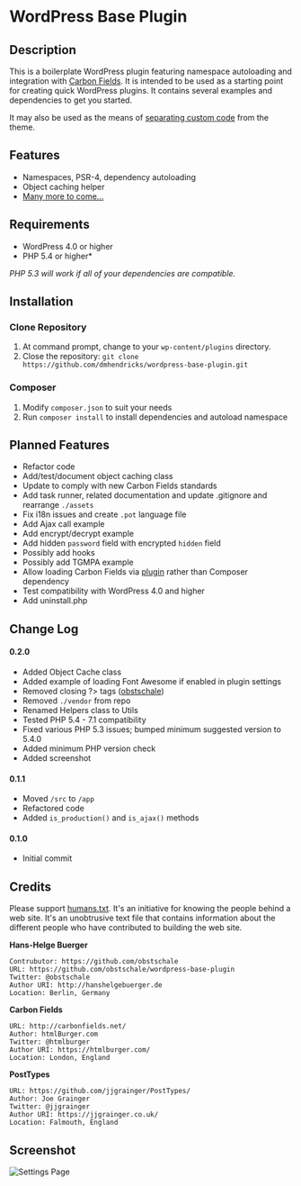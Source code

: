# WordPress Base Plugin

## Description

This is a boilerplate WordPress plugin featuring namespace autoloading and integration with [Carbon Fields](https://github.com/htmlburger/carbon-fields). It is intended to be used as a starting point for creating quick WordPress plugins. It contains several examples and dependencies to get you started.

It may also be used as the means of [separating custom code](http://www.billerickson.net/core-functionality-plugin/) from the theme.

## Features

* Namespaces, PSR-4, dependency autoloading
* Object caching helper
* [Many more to come...](#planned-features)

## Requirements

* WordPress 4.0 or higher
* PHP 5.4 or higher*

*PHP 5.3 will work if all of your dependencies are compatible.*

## Installation

### Clone Repository

1. At command prompt, change to your `wp-content/plugins` directory.
1. Close the repository: `git clone https://github.com/dmhendricks/wordpress-base-plugin.git`

### Composer

1. Modify `composer.json` to suit your needs
1. Run `composer install` to install dependencies and autoload namespace

## Planned Features

* Refactor code
* Add/test/document object caching class
* Update to comply with new Carbon Fields standards
* Add task runner, related documentation and update .gitignore and rearrange `./assets`
* Fix i18n issues and create `.pot` language file
* Add Ajax call example
* Add encrypt/decrypt example
* Add hidden `password` field with encrypted `hidden` field
* Possibly add hooks
* Possibly add TGMPA example
* Allow loading Carbon Fields via [plugin](https://github.com/dmhendricks/carbon-fields-loader) rather than Composer dependency
* Test compatibility with WordPress 4.0 and higher
* Add uninstall.php

## Change Log

#### 0.2.0

* Added Object Cache class
* Added example of loading Font Awesome if enabled in plugin settings
* Removed closing ?> tags ([obstschale](https://github.com/dmhendricks/wordpress-base-plugin/issues/1))
* Removed `./vendor` from repo
* Renamed Helpers class to Utils
* Tested PHP 5.4 - 7.1 compatibility
* Fixed various PHP 5.3 issues; bumped minimum suggested version to 5.4.0
* Added minimum PHP version check
* Added screenshot

#### 0.1.1

* Moved `/src` to `/app`
* Refactored code
* Added `is_production()` and `is_ajax()` methods

#### 0.1.0

* Initial commit

## Credits

Please support [humans.txt](http://humanstxt.org/). It's an initiative for knowing the people behind a web site. It's an unobtrusive text file that contains information about the different people who have contributed to building the web site.

**Hans-Helge Buerger**

	Contrubutor: https://github.com/obstschale
	URL: https://github.com/obstschale/wordpress-base-plugin
	Twitter: @obstschale
	Author URI: http://hanshelgebuerger.de
	Location: Berlin, Germany

**Carbon Fields**

	URL: http://carbonfields.net/
	Author: htmlBurger.com
	Twitter: @htmlburger
	Author URI: https://htmlburger.com/
	Location: London, England

**PostTypes**

	URL: https://github.com/jjgrainger/PostTypes/
	Author: Joe Grainger
	Twitter: @jjgrainger
	Author URI: https://jjgrainger.co.uk/
	Location: Falmouth, England

## Screenshot

![Settings Page](https://raw.githubusercontent.com/dmhendricks/wordpress-base-plugin/master/assets/screenshot-1.png "Settings Page")
